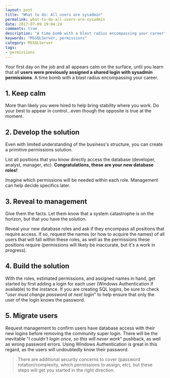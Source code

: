 ```yaml
---
layout: post
title: "What to do: All users are sysadmin"
permalink: what-to-do-all-users-are-sysadmin
date: 2017-07-09 19:04:24
comments: true
description: "A time bomb with a blast radius encompassing your career"
keywords: "MSSQLServer, permissions"
category: MSSQLServer
tags:
- permissions
---
```


Your first day on the job and all appears calm on the surface, until you learn that all **users were previously assigned a shared login with sysadmin permissions**. A time bomb with a blast radius encompassing your career.

## 1. Keep calm
   More than likely you were hired to help bring stability where you work. Do your best to appear in control...even though the opposite is true at the moment.
    
## 2. Develop the solution
   
   Even with limited understanding of the business's structure, you can create a primitive permissions solution.
   
   List all positions that you know directly access the database (developer, analyst, manager, etc). **Congratulations, these are your new database roles!**
     
   Imagine which permissions will be needed within each role. Management can help decide specifics later.   
 
## 3. Reveal to management
   Give them the facts. Let them know that a system catastrophe is on the horizon, but that you have the solution.
   
   Reveal your new database roles and ask if they encompass all positions that require access.
   If so, request the names (or how to acquire the names) of all users that will fall within these roles, as well as the permissions these positions require (permissions will likely be inaccurate, but it's a work in progress).

## 4. Build the solution
   With the roles, estimated permissions, and assigned names in hand, get started by first adding a login for each user (Windows Authentication if available) to the instance. If you are creating SQL logins, be sure to check "*user must change password at next login*" to help ensure that only the user of the login knows the password.
    
## 5. Migrate users
   Request management to confirm users have database access with their new logins before removing the community super login. There will be the inevitable "*I couldn't login once, so this will never work*" pushback, as well as wrong password errors. Using Windows Authentication is great in this regard, as the users will undoubtedly know their password.
    
> There are additional security concerns to cover (password rotation/complexity, which permissions to assign, etc), but these steps will get you started in the right direction.


